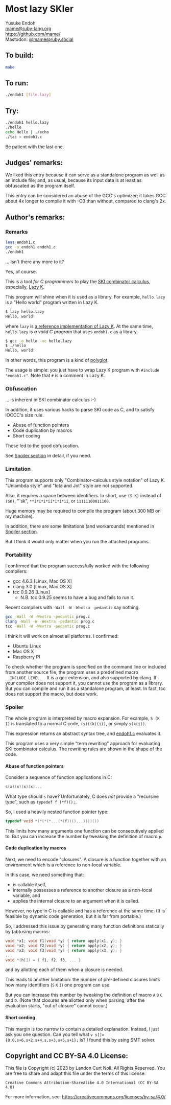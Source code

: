 # Most lazy SKIer

Yusuke Endoh  
<mame@ruby-lang.org>  
<https://github.com/mame/>  
Mastodon: [@mame@ruby.social](https://ruby.social/@mame)  

## To build:

```sh
make
```

## To run:

```sh
./endoh1 [file.lazy]
```

## Try:

```sh
./endoh1 hello.lazy
./hello
echo Hello | ./echo 
./tac < endoh1.c
```

Be patient with the last one.

## Judges' remarks:

We liked this entry because it can serve as a standalone program as well as an
include file; and, as usual, because its input data is at least as obfuscated as
the program itself.

This entry can be considered an abuse of the GCC's optimizer; it takes GCC about
4x longer to compile it with -O3 than without, compared to clang's 2x.

## Author's remarks:

### Remarks

```sh
less endoh1.c
gcc -o endoh1 endoh1.c
./endoh1
```

... Isn't there any more to it?

Yes, of course.

This is a tool *for C programmers* to play the [SKI combinator calculus][1],
especially, [Lazy K][2].

This program will shine when it is used as a library.  For example, `hello.lazy`
is a "Hello world" program written in Lazy K.

```sh
$ lazy hello.lazy
Hello, world!
```

where `lazy` is [a reference implementation of Lazy K][3].
At the same time, `hello.lazy` is *a valid C program* that uses `endoh1.c` as a library.

```sh
$ gcc -o hello -xc hello.lazy
$ ./hello
Hello, world!
```

In other words, this program is a kind of [polyglot][4].

The usage is simple: you just have to wrap Lazy K program with `#include
"endoh1.c"`.  Note that `#` is a comment in Lazy K.


[1]: http://en.wikipedia.org/wiki/SKI_combinator_calculus
[2]: https://tromp.github.io/cl/lazy-k.html
[3]: https://github.com/irori/lazyk
[4]: http://en.wikipedia.org/wiki/Polyglot_%28computing%29
### Obfuscation

... is inherent in SKI combinator calculus :-)

In addition, it uses various hacks to parse SKI code as C,
and to satisfy IOCCC's size rule.

* Abuse of function pointers
* Code duplication by macros
* Short coding

These led to the good obfuscation.

See [Spoiler section](#spoiler) in detail, if you need.

### Limitation

This program supports only "Combinator-calculus style notation" of Lazy K.
"Unlambda style" and "Iota and Jot" style are not supported.

Also, it requires a space between identifiers.  In short, use `(S K)` instead of
`(SK)`, "\`sk", `**i*i*i*ii*i*i*ii`, or `11111100011100`.

Huge memory may be required to compile the program (about 300 MB on my machine).

In addition, there are some limitations (and workarounds) mentioned in [Spoiler
section](#spoiler).

But I think it would only matter when you run the attached programs.

### Portability

I confirmed that the program successfully worked with the following compilers:

* gcc 4.6.3 [Linux, Mac OS X]
* clang 3.0 [Linux, Mac OS X]
* tcc 0.9.26 [Linux]
    - N.B. tcc 0.9.25 seems to have a bug and fails to run it.

Recent compilers with `-Wall -W -Wextra -pedantic` say nothing.

```sh
gcc -Wall -W -Wextra -pedantic prog.c
clang -Wall -W -Wextra -pedantic prog.c
tcc -Wall -W -Wextra -pedantic prog.c
```

I think it will work on almost all platforms.  I confirmed:

  * Ubuntu Linux
  * Mac OS X
  * Raspberry PI

To check whether the program is specified on the command line or included from
another source file, the program uses a predefined macro `__INCLUDE_LEVEL__`.
It is a gcc extension, and also supported by clang.  If your compiler does not
support it, you cannot use the program as a library.  But you can compile and
run it as a standalone program, at least.  In fact, tcc does not support the
macro, but does work.


### Spoiler

The whole program is interpreted by macro expansion.
For example, `S (K I)` is translated to a normal C code, `(s)((k)(i))`, or
simply `s(k(i))`.

This expression returns an abstract syntax tree, and [endoh1.c](endoh1.c)
evaluates it.

This program uses a very simple "term rewriting" approach for evaluating SKI
combinator calculus.  The rewriting rules are shown in the shape of the code.

#### Abuse of function pointers

Consider a sequence of function applications in C:

```c
s(x)(x)(x)(x)...
```

What type should `s` have?  Unfortunately, C does *not* provide a "recursive
type", such as `typedef f (*f)();`.

So, I used a heavily nested function pointer type:

```c
typedef void *(*(*(*...(*(f))()...)())())
```

This limits how many arguments one function can be consecutively applied to.
But you can increase the number by tweaking the definition of macro `p`.


#### Code duplication by macros

Next, we need to encode "closures".  A closure is a function together with an
environment which is a reference to non-local variable.

In this case, we need something that:

* is callable itself,
* internally possesses a reference to another closure as a non-local variable,
and
* applies the internal closure to an argument when it is called.

However, no type in C is callable and has a reference at the same time.
(It is feasible by dynamic code generation, but it is far from portable.)

So, I addressed this issue by generating many function definitions
statically by (ab)using macros:

```c
void *x1; void f1(void *y) { return apply(x1, y); }
void *x2; void f2(void *y) { return apply(x2, y); }
void *x3; void f3(void *y) { return apply(x3, y); }
...
void *(h[]) = { f1, f2, f3, ... }
```

and by allotting each of them when a closure is needed.

This leads to another limitation: the number of pre-defined closures limits how
many identifiers (`S` `K` `I`) one program can use.

But you can increase this number by tweaking the definition of macro `A` `B` `C`
and `D`.  (Note that closures are allotted only when parsing; after the
evaluation starts, "out of closure" cannot occur.)

#### Short cording

This margin is too narrow to contain a detailed explanation.  Instead, I just
ask you one question.  Can you tell what `v
s[]={0,0,s+6,s+2,s+4,s,s+3,s+5,s+1};` is?  I found this by using SMT solver.



## Copyright and CC BY-SA 4.0 License:

This file is Copyright (c) 2023 by Landon Curt Noll.  All Rights Reserved.
You are free to share and adapt this file under the terms of this license:

    Creative Commons Attribution-ShareAlike 4.0 International (CC BY-SA 4.0)

For more information, see: https://creativecommons.org/licenses/by-sa/4.0/
